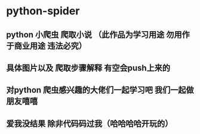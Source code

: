 # python-spider
## python 小爬虫 爬取小说 （此作品为学习用途 勿用作于商业用途 违法必究）
## 具体图片以及 爬取步骤解释 有空会push上来的
## 对python 爬虫感兴趣的大佬们一起学习吧 我们一起做朋友嘻嘻 
## 爱我没结果 除非代码码过我（哈哈哈哈开玩的）
